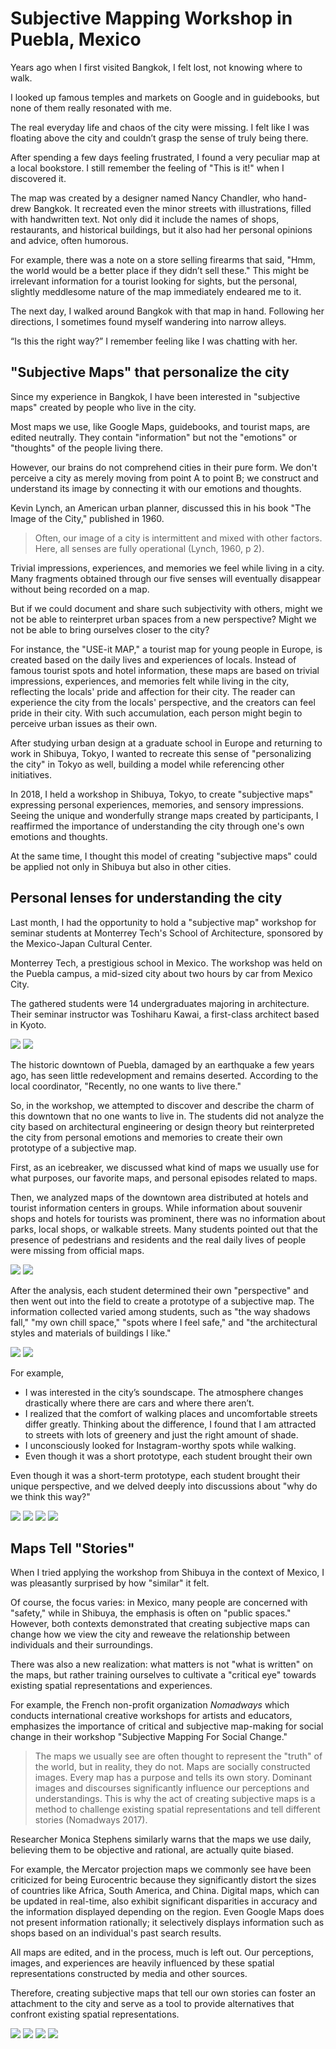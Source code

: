 # Subjective Mapping Workshop in Puebla, Mexico

Years ago when I first visited Bangkok, I felt lost, not knowing where to walk.

I looked up famous temples and markets on Google and in guidebooks, but none of them really resonated with me.

The real everyday life and chaos of the city were missing. I felt like I was floating above the city and couldn’t grasp the sense of truly being there.

After spending a few days feeling frustrated, I found a very peculiar map at a local bookstore. I still remember the feeling of "This is it!" when I discovered it.

The map was created by a designer named Nancy Chandler, who hand-drew Bangkok. It recreated even the minor streets with illustrations, filled with handwritten text. Not only did it include the names of shops, restaurants, and historical buildings, but it also had her personal opinions and advice, often humorous.

For example, there was a note on a store selling firearms that said, "Hmm, the world would be a better place if they didn’t sell these." This might be irrelevant information for a tourist looking for sights, but the personal, slightly meddlesome nature of the map immediately endeared me to it.

The next day, I walked around Bangkok with that map in hand. Following her directions, I sometimes found myself wandering into narrow alleys.

“Is this the right way?” I remember feeling like I was chatting with her.

## "Subjective Maps" that personalize the city

Since my experience in Bangkok, I have been interested in "subjective maps" created by people who live in the city.

Most maps we use, like Google Maps, guidebooks, and tourist maps, are edited neutrally. They contain "information" but not the "emotions" or "thoughts" of the people living there.

However, our brains do not comprehend cities in their pure form. We don't perceive a city as merely moving from point A to point B; we construct and understand its image by connecting it with our emotions and thoughts.

Kevin Lynch, an American urban planner, discussed this in his book "The Image of the City," published in 1960.

> Often, our image of a city is intermittent and mixed with other factors. Here, all senses are fully operational (Lynch, 1960, p 2).

Trivial impressions, experiences, and memories we feel while living in a city. Many fragments obtained through our five senses will eventually disappear without being recorded on a map.

But if we could document and share such subjectivity with others, might we not be able to reinterpret urban spaces from a new perspective? Might we not be able to bring ourselves closer to the city?

For instance, the "USE-it MAP," a tourist map for young people in Europe, is created based on the daily lives and experiences of locals. Instead of famous tourist spots and hotel information, these maps are based on trivial impressions, experiences, and memories felt while living in the city, reflecting the locals' pride and affection for their city. The reader can experience the city from the locals' perspective, and the creators can feel pride in their city. With such accumulation, each person might begin to perceive urban issues as their own.

After studying urban design at a graduate school in Europe and returning to work in Shibuya, Tokyo, I wanted to recreate this sense of "personalizing the city" in Tokyo as well, building a model while referencing other initiatives.

In 2018, I held a workshop in Shibuya, Tokyo, to create "subjective maps" expressing personal experiences, memories, and sensory impressions. Seeing the unique and wonderfully strange maps created by participants, I reaffirmed the importance of understanding the city through one's own emotions and thoughts.

At the same time, I thought this model of creating "subjective maps" could be applied not only in Shibuya but also in other cities.

## Personal lenses for understanding the city

Last month, I had the opportunity to hold a "subjective map" workshop for seminar students at Monterrey Tech's School of Architecture, sponsored by the Mexico-Japan Cultural Center.

Monterrey Tech, a prestigious school in Mexico. The workshop was held on the Puebla campus, a mid-sized city about two hours by car from Mexico City.

The gathered students were 14 undergraduates majoring in architecture. Their seminar instructor was Toshiharu Kawai, a first-class architect based in Kyoto.

![](subjectivemapworkshop_puebla1.jpg)
![](subjectivemapworkshop_puebla3.jpg)

The historic downtown of Puebla, damaged by an earthquake a few years ago, has seen little redevelopment and remains deserted. According to the local coordinator, "Recently, no one wants to live there."

So, in the workshop, we attempted to discover and describe the charm of this downtown that no one wants to live in. The students did not analyze the city based on architectural engineering or design theory but reinterpreted the city from personal emotions and memories to create their own prototype of a subjective map.

First, as an icebreaker, we discussed what kind of maps we usually use for what purposes, our favorite maps, and personal episodes related to maps.

Then, we analyzed maps of the downtown area distributed at hotels and tourist information centers in groups. While information about souvenir shops and hotels for tourists was prominent, there was no information about parks, local shops, or walkable streets. Many students pointed out that the presence of pedestrians and residents and the real daily lives of people were missing from official maps.

![](subjectivemapworkshop_puebla5.jpg)
![](subjectivemapworkshop_puebla6.jpg)

After the analysis, each student determined their own "perspective" and then went out into the field to create a prototype of a subjective map. The information collected varied among students, such as "the way shadows fall," "my own chill space," "spots where I feel safe," and "the architectural styles and materials of buildings I like."

![](subjectivemapworkshop_puebla7.jpg)
![](subjectivemapworkshop_puebla9.jpg)

For example,

- I was interested in the city’s soundscape. The atmosphere changes drastically where there are cars and where there aren’t.
- I realized that the comfort of walking places and uncomfortable streets differ greatly. Thinking about the difference, I found that I am attracted to streets with lots of greenery and just the right amount of shade.
- I unconsciously looked for Instagram-worthy spots while walking.
- Even though it was a short prototype, each student brought their own

Even though it was a short-term prototype, each student brought their unique perspective, and we delved deeply into discussions about "why do we think this way?"

![](subjectivemapworkshop_puebla10.jpg)
![](subjectivemapworkshop_puebla11.jpg)
![](subjectivemapworkshop_puebla12.jpg)
![](subjectivemapworkshop_puebla13.jpg)

## Maps Tell "Stories"

When I tried applying the workshop from Shibuya in the context of Mexico, I was pleasantly surprised by how "similar" it felt.

Of course, the focus varies: in Mexico, many people are concerned with "safety," while in Shibuya, the emphasis is often on "public spaces." However, both contexts demonstrated that creating subjective maps can change how we view the city and reweave the relationship between individuals and their surroundings.

There was also a new realization: what matters is not "what is written" on the maps, but rather training ourselves to cultivate a "critical eye" towards existing spatial representations and experiences.

For example, the French non-profit organization _Nomadways_ which conducts international creative workshops for artists and educators, emphasizes the importance of critical and subjective map-making for social change in their workshop "Subjective Mapping For Social Change."

> The maps we usually see are often thought to represent the "truth" of the world, but in reality, they do not. Maps are socially constructed images. Every map has a purpose and tells its own story. Dominant images and discourses significantly influence our perceptions and understandings. This is why the act of creating subjective maps is a method to challenge existing spatial representations and tell different stories (Nomadways 2017).

Researcher Monica Stephens similarly warns that the maps we use daily, believing them to be objective and rational, are actually quite biased.

For example, the Mercator projection maps we commonly see have been criticized for being Eurocentric because they significantly distort the sizes of countries like Africa, South America, and China. Digital maps, which can be updated in real-time, also exhibit significant disparities in accuracy and the information displayed depending on the region. Even Google Maps does not present information rationally; it selectively displays information such as shops based on an individual's past search results.

All maps are edited, and in the process, much is left out. Our perceptions, images, and experiences are heavily influenced by these spatial representations constructed by media and other sources.

Therefore, creating subjective maps that tell our own stories can foster an attachment to the city and serve as a tool to provide alternatives that confront existing spatial representations.

![](subjectivemapworkshop_puebla14.jpg)
![](subjectivemapworkshop_puebla16.jpg)
![](subjectivemapworkshop_puebla18.jpg)
![](subjectivemapworkshop_puebla19.jpg)
